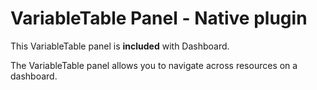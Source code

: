 # VariableTable Panel - Native plugin

This VariableTable panel is **included** with Dashboard.

The VariableTable panel allows you to navigate across resources on a dashboard.
